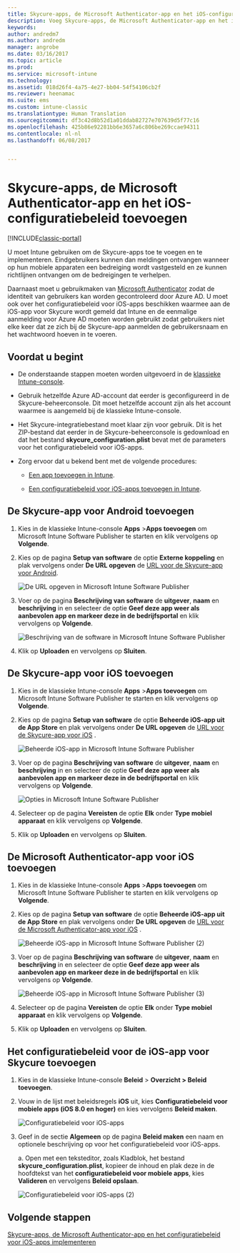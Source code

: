 ```yaml
---
title: Skycure-apps, de Microsoft Authenticator-app en het iOS-configuratiebeleid toevoegen
description: Voeg Skycure-apps, de Microsoft Authenticator-app en het iOS-configuratiebeleid toe in de klassieke Intune-console.
keywords: 
author: andredm7
ms.author: andredm
manager: angrobe
ms.date: 03/16/2017
ms.topic: article
ms.prod: 
ms.service: microsoft-intune
ms.technology: 
ms.assetid: 018d26f4-4a75-4e27-bb04-54f54106cb2f
ms.reviewer: heenamac
ms.suite: ems
ms.custom: intune-classic
ms.translationtype: Human Translation
ms.sourcegitcommit: df3c42d8b52d1a01ddab82727e707639d5f77c16
ms.openlocfilehash: 425b86e92281bb6e3657a6c806be269ccae94311
ms.contentlocale: nl-nl
ms.lasthandoff: 06/08/2017


---
```


# <a name="add-skycure-apps-microsoft-authenticator-app-and-ios-configuration-policy"></a>Skycure-apps, de Microsoft Authenticator-app en het iOS-configuratiebeleid toevoegen

[!INCLUDE[classic-portal](../includes/classic-portal.md)]

U moet Intune gebruiken om de Skycure-apps toe te voegen en te implementeren. Eindgebruikers kunnen dan meldingen ontvangen wanneer op hun mobiele apparaten een bedreiging wordt vastgesteld en ze kunnen richtlijnen ontvangen om de bedreigingen te verhelpen.

Daarnaast moet u gebruikmaken van [Microsoft Authenticator](https://docs.microsoft.com/azure/multi-factor-authentication/end-user/microsoft-authenticator-app-how-to) zodat de identiteit van gebruikers kan worden gecontroleerd door Azure AD. U moet ook over het configuratiebeleid voor iOS-apps beschikken waarmee aan de iOS-app voor Skycure wordt gemeld dat Intune en de eenmalige aanmelding voor Azure AD moeten worden gebruikt zodat gebruikers niet elke keer dat ze zich bij de Skycure-app aanmelden de gebruikersnaam en het wachtwoord hoeven in te voeren.

## <a name="before-you-begin"></a>Voordat u begint

-   De onderstaande stappen moeten worden uitgevoerd in de [klassieke Intune-console](https://manage.microsoft.com/).

-   Gebruik hetzelfde Azure AD-account dat eerder is geconfigureerd in de Skycure-beheerconsole. Dit moet hetzelfde account zijn als het account waarmee is aangemeld bij de klassieke Intune-console.

-   Het Skycure-integratiebestand moet klaar zijn voor gebruik. Dit is het ZIP-bestand dat eerder in de Skycure-beheerconsole is gedownload en dat het bestand **skycure\_configuration.plist** bevat met de parameters voor het configuratiebeleid voor iOS-apps.

-   Zorg ervoor dat u bekend bent met de volgende procedures:

    -   [Een app toevoegen in Intune](/intune-classic/deploy-use/add-apps).

    -   [Een configuratiebeleid voor iOS-apps toevoegen in Intune](/intune-classic/deploy-use/configure-ios-apps-with-mobile-app-configuration-policies-in-microsoft-intune).

## <a name="to-add-the-skycure-app-for-android"></a>De Skycure-app voor Android toevoegen

1.  Kies in de klassieke Intune-console **Apps** &gt;**Apps toevoegen** om Microsoft Intune Software Publisher te starten en klik vervolgens op **Volgende**.

2.  Kies op de pagina **Setup van software** de optie **Externe koppeling** en plak vervolgens onder **De URL opgeven** de [URL voor de Skycure-app voor Android](https://play.google.com/store/apps/details?id=com.skycure.skycure).

    ![De URL opgeven in Microsoft Intune Software Publisher](../media/mtp/skycure-add-apps-1.png)

3.  Voer op de pagina **Beschrijving van software** de **uitgever**, **naam** en **beschrijving** in en selecteer de optie **Geef deze app weer als aanbevolen app en markeer deze in de bedrijfsportal** en klik vervolgens op **Volgende**.

    ![Beschrijving van de software in Microsoft Intune Software Publisher](../media/mtp/skycure-add-apps-2.png)

4.  Klik op **Uploaden** en vervolgens op **Sluiten**.

## <a name="to-add-the-skycure-app-for-ios"></a>De Skycure-app voor iOS toevoegen

1.  Kies in de klassieke Intune-console **Apps** &gt;**Apps toevoegen** om Microsoft Intune Software Publisher te starten en klik vervolgens op **Volgende**.

2.  Kies op de pagina **Setup van software** de optie **Beheerde iOS-app uit de App Store** en plak vervolgens onder **De URL opgeven** de [URL voor de Skycure-app voor iOS](https://itunes.apple.com/us/app/skycure/id695620821?mt=8) .

    ![Beheerde iOS-app in Microsoft Intune Software Publisher](../media/mtp/skycure-add-apps-3.png)

3.  Voer op de pagina **Beschrijving van software** de **uitgever**, **naam** en **beschrijving** in en selecteer de optie **Geef deze app weer als aanbevolen app en markeer deze in de bedrijfsportal** en klik vervolgens op **Volgende**.

    ![Opties in Microsoft Intune Software Publisher](../media/mtp/skycure-add-apps-4.png)

4.  Selecteer op de pagina **Vereisten** de optie **Elk** onder **Type mobiel apparaat** en klik vervolgens op **Volgende**.

5.  Klik op **Uploaden** en vervolgens op **Sluiten**.

## <a name="to-add-the-microsoft-authenticator-app-for-ios"></a>De Microsoft Authenticator-app voor iOS toevoegen

1.  Kies in de klassieke Intune-console **Apps** &gt;**Apps toevoegen** om Microsoft Intune Software Publisher te starten en klik vervolgens op **Volgende**.

2.  Kies op de pagina **Setup van software** de optie **Beheerde iOS-app uit de App Store** en plak vervolgens onder **De URL opgeven** de [URL voor de Microsoft Authenticator-app voor iOS](https://itunes.apple.com/us/app/microsoft-authenticator/id983156458?mt=8) .

    ![Beheerde iOS-app in Microsoft Intune Software Publisher (2)](../media/mtp/skycure-add-apps-5.png)

3.  Voer op de pagina **Beschrijving van software** de **uitgever**, **naam** en **beschrijving** in en selecteer de optie **Geef deze app weer als aanbevolen app en markeer deze in de bedrijfsportal** en klik vervolgens op **Volgende**.

    ![Beheerde iOS-app in Microsoft Intune Software Publisher (3)](../media/mtp/skycure-add-apps-6.png)

4.  Selecteer op de pagina **Vereisten** de optie **Elk** onder **Type mobiel apparaat** en klik vervolgens op **Volgende**.

5.  Klik op **Uploaden** en vervolgens op **Sluiten**.

## <a name="to-add-the-skycure-ios-app-configuration-policy"></a>Het configuratiebeleid voor de iOS-app voor Skycure toevoegen

1.  Kies in de klassieke Intune-console **Beleid** &gt; **Overzicht &gt; Beleid toevoegen**.

2.  Vouw in de lijst met beleidsregels **iOS** uit, kies **Configuratiebeleid voor mobiele apps (iOS 8.0 en hoger)** en kies vervolgens **Beleid maken**.

    ![Configuratiebeleid voor iOS-apps](../media/mtp/skycure-add-apps-7.png)

3.  Geef in de sectie **Algemeen** op de pagina **Beleid maken** een naam en optionele beschrijving op voor het configuratiebeleid voor iOS-apps.

    a.  Open met een teksteditor, zoals Kladblok, het bestand **skycure\_configuration.plist**, kopieer de inhoud en plak deze in de hoofdtekst van het **configuratiebeleid voor mobiele apps**, kies **Valideren** en vervolgens **Beleid opslaan**.

       ![Configuratiebeleid voor iOS-apps (2)](../media/mtp/skycure-add-apps-8.png)

## <a name="next-steps"></a>Volgende stappen

[Skycure-apps, de Microsoft Authenticator-app en het configuratiebeleid voor iOS-apps implementeren](/intune-classic/deploy-use/deploy-skycure-apps-microsoft-authenticator-app-and-ios-app-configuration-policy)

